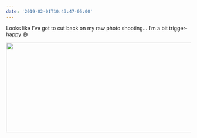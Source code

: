 ```yaml
---
date: '2019-02-01T10:43:47-05:00'
---
```

Looks like I’ve got to cut back on my raw photo shooting… I’m a bit trigger-happy 😅

<img src="uploads/2019/ffa0844fe6.jpg" width="600" height="245" alt="" />
